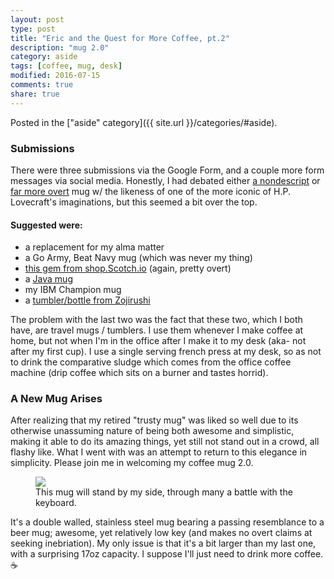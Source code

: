 ```yaml
---
layout: post
type: post
title: "Eric and the Quest for More Coffee, pt.2"
description: "mug 2.0"
category: aside
tags: [coffee, mug, desk]
modified: 2016-07-15
comments: true
share: true
---
```


Posted in the ["aside" category]({{ site.url }}/categories/#aside).

### Submissions
There were three submissions via the Google Form, and a couple more form messages via social media. Honestly, I had debated either [a nondescript](https://www.amazon.com/Creature-Cups-CRC-003-Cthulhu-Cthulhu-11oz/dp/B00GW7M7A6/) or [far more overt](https://www.amazon.com/Surreal-Entertainment-Cthulhu-Molded-Mug/dp/B014LQTF6S/) mug w/ the likeness of one of the more iconic of H.P. Lovecraft's imaginations, but this seemed a bit over the top.

#### Suggested were:

- a replacement for my alma matter
- a Go Army, Beat Navy mug (which was never my thing)
- [this gem from shop.Scotch.io](http://shop.scotch.io/collections/frontpage/products/id-rather-be-drinking-scotch-coffee-mug) (again, pretty overt)
- a [Java mug](https://www.amazon.com/CafePress-Programmers-Mug-Mega-White/dp/B00UK9RRM0/ref=sr_1_2?ie=UTF8&qid=1467905091&sr=8-2&keywords=code+coffee+mug)
- my IBM Champion mug
- a [tumbler/bottle from Zojirushi](https://www.zojirushi.com/app/category/stainless-steel-vacuum-bottles)

The problem with the last two was the fact that these two, which I both have, are travel mugs / tumblers. I use them whenever I make coffee at home, but not when I'm in the office after I make it to my desk (aka- not after my first cup). I use a single serving french press at my desk, so as not to drink the comparative sludge which comes from the office coffee machine (drip coffee which sits on a burner and tastes horrid).

### A New Mug Arises
After realizing that my retired "trusty mug" was liked so well due to its otherwise unassuming nature of being both awesome and simplistic, making it able to do its amazing things, yet still not stand out in a crowd, all flashy like. What I went with was an attempt to return to this elegance in simplicity. Please join me in welcoming my coffee mug 2.0.

<figure>
	<a href="{{ site.url }}/images/post_images/Mug_2-0.jpg"><img src="{{ site.url }}/images/post_images/Mug_2-0.jpg"></a>
	<figcaption>This mug will stand by my side, through many a battle with the keyboard.</figcaption>
</figure>

It's a double walled, stainless steel mug bearing a passing resemblance to a beer mug; awesome, yet relatively low key (and makes no overt claims at seeking inebriation). My only issue is that it's a bit larger than my last one, with a surprising 17oz capacity. I suppose I'll just need to drink more coffee. :coffee:
